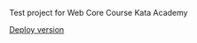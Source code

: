 Test project for Web Core Course Kata Academy

[Deploy version](https://nikbabukhin.github.io/HTML_Kata_Project/)